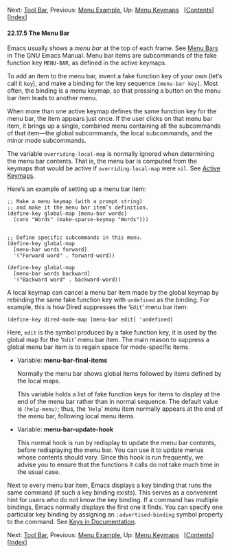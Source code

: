 <!-- This is the GNU Emacs Lisp Reference Manual
corresponding to Emacs version 27.2.

Copyright (C) 1990-1996, 1998-2021 Free Software Foundation,
Inc.

Permission is granted to copy, distribute and/or modify this document
under the terms of the GNU Free Documentation License, Version 1.3 or
any later version published by the Free Software Foundation; with the
Invariant Sections being "GNU General Public License," with the
Front-Cover Texts being "A GNU Manual," and with the Back-Cover
Texts as in (a) below.  A copy of the license is included in the
section entitled "GNU Free Documentation License."

(a) The FSF's Back-Cover Text is: "You have the freedom to copy and
modify this GNU manual.  Buying copies from the FSF supports it in
developing GNU and promoting software freedom." -->

<!-- Created by GNU Texinfo 6.7, http://www.gnu.org/software/texinfo/ -->

Next: [Tool Bar](Tool-Bar.html), Previous: [Menu Example](Menu-Example.html), Up: [Menu Keymaps](Menu-Keymaps.html)   \[[Contents](index.html#SEC_Contents "Table of contents")]\[[Index](Index.html "Index")]

#### 22.17.5 The Menu Bar

Emacs usually shows a *menu bar* at the top of each frame. See [Menu Bars](https://www.gnu.org/software/emacs/manual/html_node/emacs/Menu-Bars.html#Menu-Bars) in The GNU Emacs Manual. Menu bar items are subcommands of the fake function key `MENU-BAR`, as defined in the active keymaps.

To add an item to the menu bar, invent a fake function key of your own (let’s call it `key`), and make a binding for the key sequence `[menu-bar key]`. Most often, the binding is a menu keymap, so that pressing a button on the menu bar item leads to another menu.

When more than one active keymap defines the same function key for the menu bar, the item appears just once. If the user clicks on that menu bar item, it brings up a single, combined menu containing all the subcommands of that item—the global subcommands, the local subcommands, and the minor mode subcommands.

The variable `overriding-local-map` is normally ignored when determining the menu bar contents. That is, the menu bar is computed from the keymaps that would be active if `overriding-local-map` were `nil`. See [Active Keymaps](Active-Keymaps.html).

Here’s an example of setting up a menu bar item:

    ;; Make a menu keymap (with a prompt string)
    ;; and make it the menu bar item’s definition.
    (define-key global-map [menu-bar words]
      (cons "Words" (make-sparse-keymap "Words")))

```
```

    ;; Define specific subcommands in this menu.
    (define-key global-map
      [menu-bar words forward]
      '("Forward word" . forward-word))

<!---->

    (define-key global-map
      [menu-bar words backward]
      '("Backward word" . backward-word))

A local keymap can cancel a menu bar item made by the global keymap by rebinding the same fake function key with `undefined` as the binding. For example, this is how Dired suppresses the ‘`Edit`’ menu bar item:

    (define-key dired-mode-map [menu-bar edit] 'undefined)

Here, `edit` is the symbol produced by a fake function key, it is used by the global map for the ‘`Edit`’ menu bar item. The main reason to suppress a global menu bar item is to regain space for mode-specific items.

*   Variable: **menu-bar-final-items**

    Normally the menu bar shows global items followed by items defined by the local maps.

    This variable holds a list of fake function keys for items to display at the end of the menu bar rather than in normal sequence. The default value is `(help-menu)`; thus, the ‘`Help`’ menu item normally appears at the end of the menu bar, following local menu items.

<!---->

*   Variable: **menu-bar-update-hook**

    This normal hook is run by redisplay to update the menu bar contents, before redisplaying the menu bar. You can use it to update menus whose contents should vary. Since this hook is run frequently, we advise you to ensure that the functions it calls do not take much time in the usual case.

Next to every menu bar item, Emacs displays a key binding that runs the same command (if such a key binding exists). This serves as a convenient hint for users who do not know the key binding. If a command has multiple bindings, Emacs normally displays the first one it finds. You can specify one particular key binding by assigning an `:advertised-binding` symbol property to the command. See [Keys in Documentation](Keys-in-Documentation.html).

Next: [Tool Bar](Tool-Bar.html), Previous: [Menu Example](Menu-Example.html), Up: [Menu Keymaps](Menu-Keymaps.html)   \[[Contents](index.html#SEC_Contents "Table of contents")]\[[Index](Index.html "Index")]
